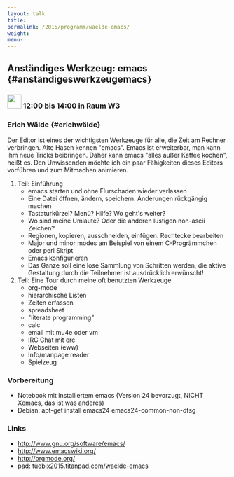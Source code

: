 ```yaml
---
layout: talk
title:
permalink: /2015/programm/waelde-emacs/
weight: 
menu:
---
```

## Anständiges Werkzeug: emacs {#anständigeswerkzeugemacs}

### <img height = "32" src="../../../images/workshop.svg"> 12:00 bis 14:00 in Raum W3

### Erich Wälde {#erichwälde}

Der Editor ist eines der wichtigsten Werkzeuge für alle, die Zeit am Rechner verbringen. Alte Hasen kennen "emacs". Emacs ist erweiterbar, man kann ihm neue Tricks beibringen. Daher kann emacs "alles außer Kaffee kochen", heißt es. Den Unwissenden möchte ich ein paar Fähigkeiten dieses Editors vorführen und zum Mitmachen animieren.

1. Teil: Einführung
   - emacs starten und ohne Flurschaden wieder verlassen
   - Eine Datei öffnen, ändern, speichern. Änderungen rückgängig machen
   - Tastaturkürzel? Menü? Hilfe? Wo geht's weiter?
   - Wo sind meine Umlaute? Oder die anderen lustigen non-ascii Zeichen?
   - Regionen, kopieren, ausschneiden, einfügen. Rechtecke bearbeiten
   - Major und minor modes am Beispiel von einem C-Progrämmchen oder perl Skript
   - Emacs konfigurieren
   - Das Ganze soll eine lose Sammlung von Schritten werden, die aktive Gestaltung durch die Teilnehmer ist ausdrücklich erwünscht!
2. Teil: Eine Tour durch meine oft benutzten Werkzeuge
   - org-mode
   - hierarchische Listen
   - Zeiten erfassen
   - spreadsheet
   - "literate programming"
   - calc
   - email mit mu4e oder vm
   - IRC Chat mit erc
   - Webseiten (eww)
   - Info/manpage reader
   - Spielzeug

### Vorbereitung

- Notebook mit installiertem emacs (Version 24 bevorzugt, NICHT Xemacs, das ist was anderes)
- Debian: apt-get install emacs24 emacs24-common-non-dfsg

### Links

- <a href="http://www.gnu.org/software/emacs/" target="_blank">http://www.gnu.org/software/emacs/</a>
- <a href="http://www.emacswiki.org/" target="_blank">http://www.emacswiki.org/</a>
- <a href="http://orgmode.org/" target="_blank">http://orgmode.org/</a>
- pad: <a href="https://tuebix2015.titanpad.com/waelde-emacs" target="_blank">tuebix2015.titanpad.com/waelde-emacs</a>

